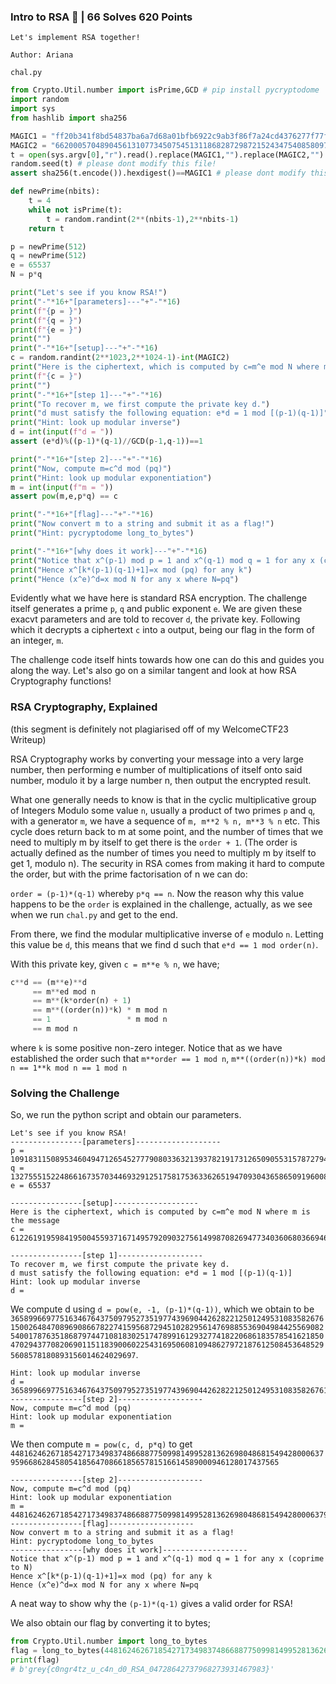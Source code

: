 ### Intro to RSA 🍼 | 66 Solves 620 Points
```
Let's implement RSA together!

Author: Ariana
```

`chal.py`
```py
from Crypto.Util.number import isPrime,GCD # pip install pycryptodome
import random
import sys
from hashlib import sha256

MAGIC1 = "ff20b341f8bd54837ba6a7d68a01bfb6922c9ab3f86f7a24cd4376277f77fa00"
MAGIC2 = "66200057048904561310773450754513118682872987215243475408580973598511850449092621163958665485940959549116143328863633485610674754281932357951581747279569555286557989465547173185431765053999599204779436658547634756129524189103394473610686233103699165808690574337593176117530396663309220705224502578368073507606"
t = open(sys.argv[0],"r").read().replace(MAGIC1,"").replace(MAGIC2,"")
random.seed(t) # please dont modify this file!
assert sha256(t.encode()).hexdigest()==MAGIC1 # please dont modify this file!

def newPrime(nbits):
    t = 4
    while not isPrime(t):
        t = random.randint(2**(nbits-1),2**nbits-1)
    return t

p = newPrime(512)
q = newPrime(512)
e = 65537
N = p*q

print("Let's see if you know RSA!")
print("-"*16+"[parameters]---"+"-"*16)
print(f"{p = }")
print(f"{q = }")
print(f"{e = }")
print("")
print("-"*16+"[setup]---"+"-"*16)
c = random.randint(2**1023,2**1024-1)-int(MAGIC2)
print("Here is the ciphertext, which is computed by c=m^e mod N where m is the message")
print(f"{c = }")
print("")
print("-"*16+"[step 1]---"+"-"*16)
print("To recover m, we first compute the private key d.")
print("d must satisfy the following equation: e*d = 1 mod [(p-1)(q-1)]")
print("Hint: look up modular inverse")
d = int(input(f"d = "))
assert (e*d)%((p-1)*(q-1)//GCD(p-1,q-1))==1

print("-"*16+"[step 2]---"+"-"*16)
print("Now, compute m=c^d mod (pq)")
print("Hint: look up modular exponentiation")
m = int(input(f"m = "))
assert pow(m,e,p*q) == c

print("-"*16+"[flag]---"+"-"*16)
print("Now convert m to a string and submit it as a flag!")
print("Hint: pycryptodome long_to_bytes")

print("-"*16+"[why does it work]---"+"-"*16)
print("Notice that x^(p-1) mod p = 1 and x^(q-1) mod q = 1 for any x (coprime to N)")
print("Hence x^[k*(p-1)(q-1)+1]=x mod (pq) for any k")
print("Hence (x^e)^d=x mod N for any x where N=pq")
```

Evidently what we have here is standard RSA encryption. The challenge itself generates a prime `p`, `q` and public exponent `e`. We are given these exacvt parameters and are told to recover `d`, the private key. Following which it decrypts a ciphertext `c` into a output, being our flag in the form of an integer, `m`.

The challenge code itself hints towards how one can do this and guides you along the way. Let's also go on a similar tangent and look at how RSA Cryptography functions!

### RSA Cryptography, Explained

(this segment is definitely not plagiarised off of my WelcomeCTF23 Writeup)

RSA Cryptography works by converting your message into a very large number, then performing e number of multiplications of itself onto said number, modulo it by a large number n, then output the encrypted result.

What one generally needs to know is that in the cyclic multiplicative group of Integers Modulo some value `n`, usually a product of two primes `p` and `q`, with a generator `m`, we have a sequence of `m, m**2 % n, m**3 % n` etc. This cycle does return back to m at some point, and the number of times that we need to multiply m by itself to get there is the `order + 1`. (The order is actually defined as the number of times you need to multiply m by itself to get 1, modulo n). The security in RSA comes from making it hard to compute the order, but with the prime factorisation of n we can do:

`order = (p-1)*(q-1)` whereby `p*q == n`. Now the reason why this value happens to be the `order` is explained in the challenge, actually, as we see when we run `chal.py` and get to the end.

From there, we find the modular multiplicative inverse of `e` modulo `n`. Letting this value be `d`, this means that we find d such that `e*d == 1 mod order(n)`.

With this private key, given `c = m**e % n`, we have;

```py
c**d == (m**e)**d 
     == m**ed mod n 
     == m**(k*order(n) + 1) 
     == m**((order(n))*k) * m mod n
     == 1                 * m mod n 
     == m mod n
```
where `k` is some positive non-zero integer. Notice that as we have established the order such that `m**order == 1 mod n`, `m**((order(n))*k) mod n == 1**k mod n == 1 mod n`

### Solving the Challenge

So, we run the python script and obtain our parameters.
```
Let's see if you know RSA!
----------------[parameters]-------------------
p = 10918311508953460494712654527779080336321393782191731265090553157872794490868081977616381704507764350624871787735778119076851518302788040369052752258947443
q = 13275551522486616735703446932912517581753633626519470930436586509196008502354746481220757134944626046803204486283771742983058840097159145430953539904641457
e = 65537

----------------[setup]-------------------
Here is the ciphertext, which is computed by c=m^e mod N where m is the message
c = 61226191959841950045593716714957920903275614998708269477340360680366946740283888881387574625517952478635163607888097067352357022416351774332376038367624778277846665884495960669358666648683563209730395154465529191828062452080845088668801418575950931935586241660354948285141585860605256948441228236614466025674

----------------[step 1]-------------------
To recover m, we first compute the private key d.
d must satisfy the following equation: e*d = 1 mod [(p-1)(q-1)]
Hint: look up modular inverse
d =
```

We compute d using `d = pow(e, -1, (p-1)*(q-1))`, which we obtain to be `36589966977516346764375097952735197743969044262822125012495310835826761500264847089690866782274159568729451028295614769885536904984425569082540017876351868797447108183025174789916129327741822068618357854162185047029437708206901151183900602254316950608109486279721876125084536485295608578180893156014624029697`.

```
Hint: look up modular inverse
d = 36589966977516346764375097952735197743969044262822125012495310835826761500264847089690866782274159568729451028295614769885536904984425569082540017876351868797447108183025174789916129327741822068618357854162185047029437708206901151183900602254316950608109486279721876125084536485295608578180893156014624029697
----------------[step 2]-------------------
Now, compute m=c^d mod (pq)
Hint: look up modular exponentiation       
m =
```

We then compute `m = pow(c, d, p*q)` to get
`4481624626718542717349837486688775099814995281362698048681549428000637959668628458054185647086618565781516614589000946128017437565`

```
----------------[step 2]-------------------
Now, compute m=c^d mod (pq)
Hint: look up modular exponentiation       
m = 4481624626718542717349837486688775099814995281362698048681549428000637959668628458054185647086618565781516614589000946128017437565
----------------[flag]-------------------
Now convert m to a string and submit it as a flag!
Hint: pycryptodome long_to_bytes
----------------[why does it work]-------------------
Notice that x^(p-1) mod p = 1 and x^(q-1) mod q = 1 for any x (coprime to N)
Hence x^[k*(p-1)(q-1)+1]=x mod (pq) for any k
Hence (x^e)^d=x mod N for any x where N=pq
```

A neat way to show why the `(p-1)*(q-1)` gives a valid order for RSA!

We also obtain our flag by converting it to bytes;
```py
from Crypto.Util.number import long_to_bytes
flag = long_to_bytes(4481624626718542717349837486688775099814995281362698048681549428000637959668628458054185647086618565781516614589000946128017437565)
print(flag)
# b'grey{c0ngr4tz_u_c4n_d0_RSA_04728642737968273931467983}'
```